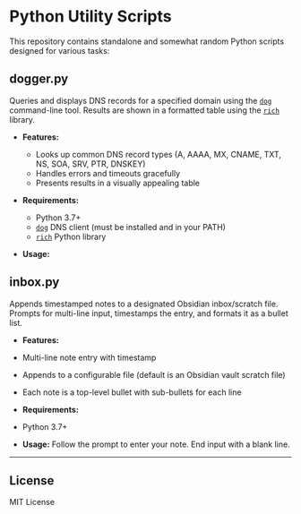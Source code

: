 # Python Utility Scripts

This repository contains standalone and somewhat random Python scripts designed for various tasks:

## dogger.py

Queries and displays DNS records for a specified domain using the [`dog`](https://github.com/ogham/dog) command-line tool. Results are shown in a formatted table using the [`rich`](https://github.com/Textualize/rich) library.

- **Features:**
  - Looks up common DNS record types (A, AAAA, MX, CNAME, TXT, NS, SOA, SRV, PTR, DNSKEY)
  - Handles errors and timeouts gracefully
  - Presents results in a visually appealing table

- **Requirements:**  
  - Python 3.7+
  - [`dog`](https://github.com/ogham/dog) DNS client (must be installed and in your PATH)
  - [`rich`](https://pypi.org/project/rich/) Python library

- **Usage:**

## inbox.py

Appends timestamped notes to a designated Obsidian inbox/scratch file. Prompts for multi-line input, timestamps the entry, and formats it as a bullet list.

- **Features:**
- Multi-line note entry with timestamp
- Appends to a configurable file (default is an Obsidian vault scratch file)
- Each note is a top-level bullet with sub-bullets for each line

- **Requirements:**  
- Python 3.7+

- **Usage:**
Follow the prompt to enter your note. End input with a blank line.

---

## License

MIT License
